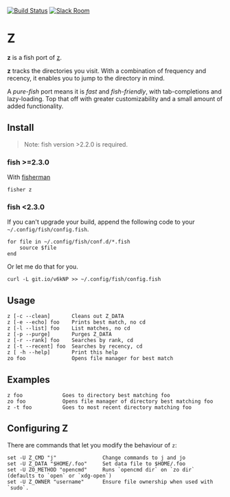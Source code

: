 [![Build Status][travis-badge]][travis-link]
[![Slack Room][slack-badge]][slack-link]

# Z

**z** is a fish port of [z](http://github.com/rupa/z).

**z** tracks the directories you visit. With a combination of frequency and recency, it enables you to jump to the directory in mind.

A _pure-fish_ port means it is _fast_ and _fish-friendly_, with tab-completions and lazy-loading. Top that off with greater customizability and a small amount of added functionality.

## Install
> Note: fish version >2.2.0 is required.

### fish >=2.3.0
With [fisherman]

```
fisher z
```

### fish <2.3.0
If you can't upgrade your build, append the following code to your `~/.config/fish/config.fish`.

```fish
for file in ~/.config/fish/conf.d/*.fish
    source $file
end
```

Or let me do that for you.

```fish
curl -L git.io/v6kNP >> ~/.config/fish/config.fish
```

## Usage
```
z [-c --clean]       Cleans out Z_DATA
z [-e --echo] foo    Prints best match, no cd
z [-l --list] foo    List matches, no cd
z [-p --purge]       Purges Z_DATA
z [-r --rank] foo    Searches by rank, cd
z [-t --recent] foo  Searches by recency, cd
z [ -h --help]       Print this help
zo foo               Opens file manager for best match
```

## Examples
```
z foo             Goes to directory best matching foo
zo foo            Opens file manager of directory best matching foo
z -t foo          Goes to most recent directory matching foo
```

## Configuring Z
There are commands that let you modify the behaviour of `z`:

```fish
set -U Z_CMD "j"               Change commands to j and jo
set -U Z_DATA "$HOME/.foo"     Set data file to $HOME/.foo
set -U ZO_METHOD "opencmd"     Runs `opencmd dir` on `zo dir` (defaults to `open` or `xdg-open`)
set -U Z_OWNER "username"      Ensure file ownership when used with `sudo`.
```

[slack-link]: https://fisherman-wharf.herokuapp.com
[slack-badge]: https://fisherman-wharf.herokuapp.com/badge.svg

[travis-link]: https://travis-ci.org/fisherman/z
[travis-badge]: https://travis-ci.org/fisherman/z.svg?branch=master

[fisherman]: https://github.com/fisherman/fisherman

<!-- Local Variables: -->
<!-- firestarter-type: t -->
<!-- firestarter: "ronn %f;and mv %s man/man1/z.1" -->
<!-- End: -->
